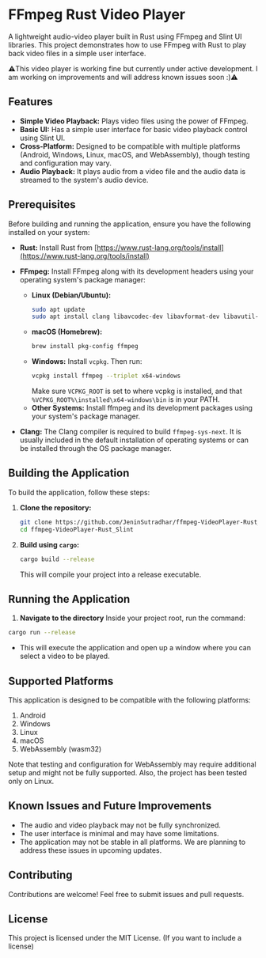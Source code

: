 
# FFmpeg Rust Video Player

A lightweight audio-video player built in Rust using FFmpeg and Slint UI libraries. This project demonstrates how to use FFmpeg with Rust to play back video files in a simple user interface.

⚠️This video player is working fine but currently under active development. I am working on improvements and will address known issues soon :)⚠️

## Features

*   **Simple Video Playback:** Plays video files using the power of FFmpeg.
*   **Basic UI:** Has a simple user interface for basic video playback control using Slint UI.
*   **Cross-Platform:** Designed to be compatible with multiple platforms (Android, Windows, Linux, macOS, and WebAssembly), though testing and configuration may vary.
*   **Audio Playback:** It plays audio from a video file and the audio data is streamed to the system's audio device.

## Prerequisites

Before building and running the application, ensure you have the following installed on your system:

*   **Rust:** Install Rust from [https://www.rust-lang.org/tools/install](https://www.rust-lang.org/tools/install)
*   **FFmpeg:** Install FFmpeg along with its development headers using your operating system's package manager:
    *   **Linux (Debian/Ubuntu):**
        ```bash
        sudo apt update
        sudo apt install clang libavcodec-dev libavformat-dev libavutil-dev libavfilter-dev libavdevice-dev libasound2-dev pkg-config
        ```
    *   **macOS (Homebrew):**
        ```bash
        brew install pkg-config ffmpeg
        ```
    *   **Windows:** Install `vcpkg`. Then run:
        ```bash
        vcpkg install ffmpeg --triplet x64-windows
        ```
        Make sure `VCPKG_ROOT` is set to where vcpkg is installed, and that `%VCPKG_ROOT%\installed\x64-windows\bin` is in your PATH.
    * **Other Systems:** Install ffmpeg and its development packages using your system's package manager.

*   **Clang:**  The Clang compiler is required to build `ffmpeg-sys-next`. It is usually included in the default installation of operating systems or can be installed through the OS package manager.

## Building the Application

To build the application, follow these steps:

1.  **Clone the repository:**
    ```bash
    git clone https://github.com/JeninSutradhar/ffmpeg-VideoPlayer-Rust_Slint
    cd ffmpeg-VideoPlayer-Rust_Slint
    ```

2.  **Build using `cargo`:**
    ```bash
    cargo build --release
    ```
    This will compile your project into a release executable.

## Running the Application

1.  **Navigate to the directory** Inside your project root, run the command:
   ```bash
   cargo run --release
   ```
- This will execute the application and open up a window where you can select a video to be played.


## Supported Platforms
This application is designed to be compatible with the following platforms:

1. Android
2. Windows
3. Linux
4. macOS
5. WebAssembly (wasm32)

Note that testing and configuration for WebAssembly may require additional setup and might not be fully supported.
Also, the project has been tested only on Linux.

## Known Issues and Future Improvements

- The audio and video playback may not be fully synchronized.
- The user interface is minimal and may have some limitations.
- The application may not be stable in all platforms.
We are planning to address these issues in upcoming updates.

## Contributing
Contributions are welcome! Feel free to submit issues and pull requests.

## License
This project is licensed under the MIT License. (If you want to include a license)

